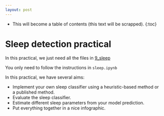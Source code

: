 ```yaml
---
layout: post
---
```


* This will become a table of contents (this text will be scrapped).
{:toc}

# Sleep detection practical

In this practical, we just need all the files in [9_sleep](https://github.com/OxWearables/RMLHDS/tree/main/9_sleep)

You only need to follow the instructions in `sleep.ipynb`

In this practical, we have several aims:
* Implement your own sleep classifier using a heuristic-based method or a published method. 
* Evaluate the sleep classifier.
* Estimate different sleep parameters from your model prediction. 
* Put everything together in a nice infographic.

